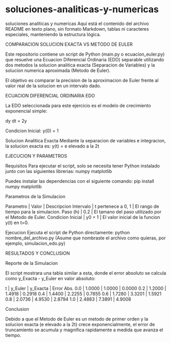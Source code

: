 # soluciones-analiticas-y-numericas
soluciones analiticas y numericas
Aquí está el contenido del archivo README en texto plano, sin formato Markdown, tablas ni caracteres especiales, manteniendo la estructura lógica.

COMPARACION SOLUCION EXACTA VS METODO DE EULER

Este repositorio contiene un script de Python (main.py o ecuacion_euler.py) que resuelve una Ecuacion Diferencial Ordinaria (EDO) separable utilizando dos metodos la solucion analitica exacta (Separacion de Variables) y la solucion numerica aproximada (Metodo de Euler).

El objetivo es comparar la precision de la aproximacion de Euler frente al valor real de la solucion en un intervalo dado.

ECUACION DIFERENCIAL ORDINARIA EDO

La EDO seleccionada para este ejercicio es el modelo de crecimiento exponencial simple:

dy dt = 2y

Condicion Inicial: y(0) = 1

Solucion Analitica Exacta Mediante la separacion de variables e integracion, la solucion exacta es: y(t) = e elevado a la 2t

EJECUCION Y PARAMETROS

Requisitos Para ejecutar el script, solo se necesita tener Python instalado junto con las siguientes librerias: numpy matplotlib

Puedes instalar las dependencias con el siguiente comando: pip install numpy matplotlib

Parametros de la Simulacion

Parametro | Valor | Descripcion Intervalo | t pertenece a 0, 1 | El rango de tiempo para la simulacion. Paso (h) | 0.2 | El tamano del paso utilizado por el Metodo de Euler. Condicion Inicial | y0 = 1 | El valor inicial de la funcion y(t) en t=0.

Ejecucion Ejecuta el script de Python directamente: python nombre_del_archivo.py (Asume que nombraste el archivo como quieras, por ejemplo, simulacion_edo.py)

RESULTADOS Y CONCLUSION

Reporte de la Simulacion

El script mostrara una tabla similar a esta, donde el error absoluto se calcula como y_Exacta - y_Euler en valor absoluto:

t | y_Euler | y_Exacta | Error Abs. 0.0 | 1.0000 | 1.0000 | 0.0000 0.2 | 1.2000 | 1.4918 | 0.2918 0.4 | 1.4400 | 2.2255 | 0.7855 0.6 | 1.7280 | 3.3201 | 1.5921 0.8 | 2.0736 | 4.9530 | 2.8794 1.0 | 2.4883 | 7.3891 | 4.9008

Conclusion

Debido a que el Metodo de Euler es un metodo de primer orden y la solucion exacta (e elevado a la 2t) crece exponencialmente, el error de truncamiento se acumula y magnifica rapidamente a medida que avanza el tiempo.
